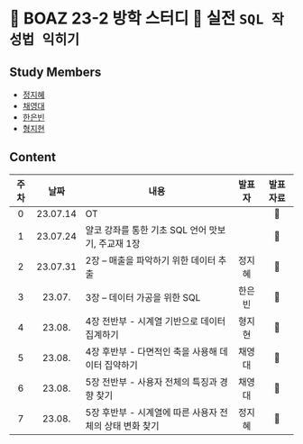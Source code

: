 # 🐘 BOAZ 23-2 방학 스터디 🐘 실전 `SQL 작성법 익히기`

## Study Members

- [정지혜](https://github.com/dahlia52)
- [채영대](https://github.com/Oioing)
- [한은빈](https://github.com/nibnuenah)
- [형지현](https://github.com/H-Jihyeon)

## Content
|주차|날짜|내용|발표자|발표자료|
|:------:|:---:|---|:---:|:---:|
|0|23.07.14|OT||🐘|
|1|23.07.24|얄코 강좌를 통한 기초 SQL 언어 맛보기, 주교재 1장||🐘|
|2|23.07.31|2장 – 매출을 파악하기 위한 데이터 추출|정지혜|🐘|
|3|23.07.|3장 – 데이터 가공을 위한 SQL|한은빈|🐘|
|4|23.08.|4장 전반부 - 시계열 기반으로 데이터 집계하기|형지현|🐘|
|5|23.08.|4장 후반부 - 다면적인 축을 사용해 데이터 집약하기|채영대|🐘|
|6|23.08.|5장 전반부 - 사용자 전체의 특징과 경향 찾기|채영대|🐘|
|7|23.08.|5장 후반부 - 시계열에 따른 사용자 전체의 상태 변화 찾기|정지혜|🐘|


